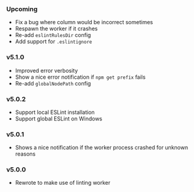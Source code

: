 ### Upcoming

* Fix a bug where column would be incorrect sometimes
* Respawn the worker if it crashes
* Re-add `eslintRulesDir` config
* Add support for `.eslintignore`

### v5.1.0

* Improved error verbosity
* Show a nice error notification if `npm get prefix` fails
* Re-add `globalNodePath` config

### v5.0.2

* Support local ESLint installation
* Support global ESLint on Windows

### v5.0.1

* Shows a nice notification if the worker process crashed for unknown reasons

### v5.0.0

* Rewrote to make use of linting worker
